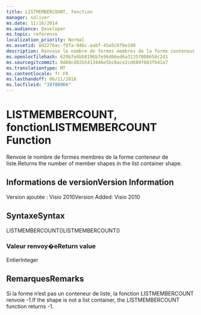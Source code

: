 ```yaml
---
title: LISTMEMBERCOUNT, fonction
manager: soliver
ms.date: 11/16/2014
ms.audience: Developer
ms.topic: reference
localization_priority: Normal
ms.assetid: 8d2276ac-f9fa-946c-aabf-45a5c6f8e1d0
description: Renvoie le nombre de formes membres de la forme conteneur de liste.
ms.openlocfilehash: 629b7e6bb8196b7e96d66ed6a31357008658c2d1
ms.sourcegitcommit: 9d60cd82b5413446e5bc8ace2cd689f683fb41a7
ms.translationtype: MT
ms.contentlocale: fr-FR
ms.lasthandoff: 06/11/2018
ms.locfileid: "19788966"
---
```

# <a name="listmembercount-function"></a><span data-ttu-id="baccc-103">LISTMEMBERCOUNT, fonction</span><span class="sxs-lookup"><span data-stu-id="baccc-103">LISTMEMBERCOUNT Function</span></span>

<span data-ttu-id="baccc-104">Renvoie le nombre de formes membres de la forme conteneur de liste.</span><span class="sxs-lookup"><span data-stu-id="baccc-104">Returns the number of member shapes in the list container shape.</span></span>
  
## <a name="version-information"></a><span data-ttu-id="baccc-105">Informations de version</span><span class="sxs-lookup"><span data-stu-id="baccc-105">Version Information</span></span>

<span data-ttu-id="baccc-106">Version ajoutée : Visio 2010</span><span class="sxs-lookup"><span data-stu-id="baccc-106">Version Added: Visio 2010</span></span> 
  
## <a name="syntax"></a><span data-ttu-id="baccc-107">Syntaxe</span><span class="sxs-lookup"><span data-stu-id="baccc-107">Syntax</span></span>

<span data-ttu-id="baccc-108">LISTMEMBERCOUNT()</span><span class="sxs-lookup"><span data-stu-id="baccc-108">LISTMEMBERCOUNT()</span></span>
  
### <a name="return-value"></a><span data-ttu-id="baccc-109">Valeur renvoy�e</span><span class="sxs-lookup"><span data-stu-id="baccc-109">Return value</span></span>

<span data-ttu-id="baccc-110">Entier</span><span class="sxs-lookup"><span data-stu-id="baccc-110">Integer</span></span>
  
## <a name="remarks"></a><span data-ttu-id="baccc-111">Remarques</span><span class="sxs-lookup"><span data-stu-id="baccc-111">Remarks</span></span>

<span data-ttu-id="baccc-112">Si la forme n’est pas un conteneur de liste, la fonction LISTMEMBERCOUNT renvoie -1.</span><span class="sxs-lookup"><span data-stu-id="baccc-112">If the shape is not a list container, the LISTMEMBERCOUNT function returns -1.</span></span>
  

